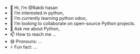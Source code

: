 - 👋 Hi, I’m @Rakib hasan
- 👀 I’m interested in python,
- 🌱 I’m currently learning python odoo,
- 💞️ I’m looking to collaborate on  open-source Python projects.
- 💬 Ask me about Python,
- 📫 How to reach me ...
- 😄 Pronouns: ...
- ⚡ Fun fact: ...

<!---
Rakib48-code/Rakib48-code is a ✨ special ✨ repository because its `README.md` (this file) appears on your GitHub profile.
You can click the Preview link to take a look at your changes.
--->
